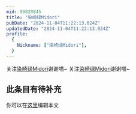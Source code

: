 ```yaml
---
mid: 90820845
title: "染崎绿Midori"
pubDate: "2024-11-04T11:22:13.024Z"
updatedDate: "2024-11-04T11:22:13.024Z"
profile:
  {
    Nickname: ["染崎绿Midori"],
  }
---
```


关注[染崎绿Midori](https://space.bilibili.com/90820845)谢谢喵~ 关注[染崎绿Midori](https://space.bilibili.com/90820845)谢谢喵~

## 此条目有待补充
你可以在[这里](https://github.com/Yuhanawa/VTuber.ICU/edit/master/src/content/v/染崎绿Midori/index.md)编辑本文
